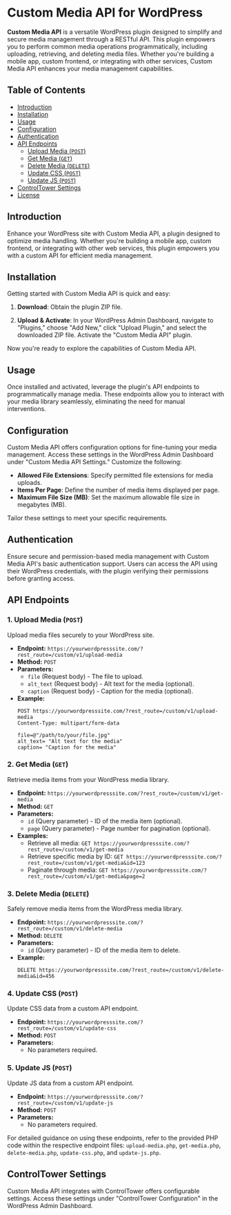 # Custom Media API for WordPress

**Custom Media API** is a versatile WordPress plugin designed to simplify and secure media management through a RESTful API. This plugin empowers you to perform common media operations programmatically, including uploading, retrieving, and deleting media files. Whether you're building a mobile app, custom frontend, or integrating with other services, Custom Media API enhances your media management capabilities.

## Table of Contents

- [Introduction](#introduction)
- [Installation](#installation)
- [Usage](#usage)
- [Configuration](#configuration)
- [Authentication](#authentication)
- [API Endpoints](#api-endpoints)
  - [Upload Media (`POST`)](#1-upload-media-post)
  - [Get Media (`GET`)](#2-get-media-get)
  - [Delete Media (`DELETE`)](#3-delete-media-delete)
  - [Update CSS (`POST`)](#4-update-css-post)
  - [Update JS (`POST`)](#5-update-js-post)
- [ControlTower Settings](#controltower-settings)
- [License](#license)

## Introduction

Enhance your WordPress site with Custom Media API, a plugin designed to optimize media handling. Whether you're building a mobile app, custom frontend, or integrating with other web services, this plugin empowers you with a custom API for efficient media management.

## Installation

Getting started with Custom Media API is quick and easy:

1. **Download**: Obtain the plugin ZIP file.

2. **Upload & Activate**: In your WordPress Admin Dashboard, navigate to "Plugins," choose "Add New," click "Upload Plugin," and select the downloaded ZIP file. Activate the "Custom Media API" plugin.

Now you're ready to explore the capabilities of Custom Media API.

## Usage

Once installed and activated, leverage the plugin's API endpoints to programmatically manage media. These endpoints allow you to interact with your media library seamlessly, eliminating the need for manual interventions.

## Configuration

Custom Media API offers configuration options for fine-tuning your media management. Access these settings in the WordPress Admin Dashboard under "Custom Media API Settings." Customize the following:

- **Allowed File Extensions**: Specify permitted file extensions for media uploads.
- **Items Per Page**: Define the number of media items displayed per page.
- **Maximum File Size (MB)**: Set the maximum allowable file size in megabytes (MB).

Tailor these settings to meet your specific requirements.

## Authentication

Ensure secure and permission-based media management with Custom Media API's basic authentication support. Users can access the API using their WordPress credentials, with the plugin verifying their permissions before granting access.

## API Endpoints

### 1. Upload Media (`POST`)

Upload media files securely to your WordPress site.

- **Endpoint:** `https://yourwordpresssite.com/?rest_route=/custom/v1/upload-media`
- **Method:** `POST`
- **Parameters:**
  - `file` (Request body) - The file to upload.
  - `alt_text` (Request body) - Alt text for the media (optional).
  - `caption` (Request body) - Caption for the media (optional).
- **Example:**
  ```http
  POST https://yourwordpresssite.com/?rest_route=/custom/v1/upload-media
  Content-Type: multipart/form-data

  file=@"/path/to/your/file.jpg"
  alt_text= "Alt text for the media"
  caption= "Caption for the media"

### 2. Get Media (`GET`)

Retrieve media items from your WordPress media library.

- **Endpoint:** `https://yourwordpresssite.com/?rest_route=/custom/v1/get-media`
- **Method:** `GET`
- **Parameters:**
  - `id` (Query parameter) - ID of the media item (optional).
  - `page` (Query parameter) - Page number for pagination (optional).
- **Examples:**
  - Retrieve all media: `GET https://yourwordpresssite.com/?rest_route=/custom/v1/get-media`
  - Retrieve specific media by ID: `GET https://yourwordpresssite.com/?rest_route=/custom/v1/get-media&id=123`
  - Paginate through media: `GET https://yourwordpresssite.com/?rest_route=/custom/v1/get-media&page=2`

### 3. Delete Media (`DELETE`)

Safely remove media items from the WordPress media library.

- **Endpoint:** `https://yourwordpresssite.com/?rest_route=/custom/v1/delete-media`
- **Method:** `DELETE`
- **Parameters:**
  - `id` (Query parameter) - ID of the media item to delete.
- **Example:**
  ```http
  DELETE https://yourwordpresssite.com/?rest_route=/custom/v1/delete-media&id=456

### 4. Update CSS (`POST`)

Update CSS data from a custom API endpoint.

- **Endpoint:** `https://yourwordpresssite.com/?rest_route=/custom/v1/update-css`
- **Method:** `POST`
- **Parameters:**
  - No parameters required.


### 5. Update JS (`POST`)

Update JS data from a custom API endpoint.

- **Endpoint:** `https://yourwordpresssite.com/?rest_route=/custom/v1/update-js`
- **Method:** `POST`
- **Parameters:**
  - No parameters required.


For detailed guidance on using these endpoints, refer to the provided PHP code within the respective endpoint files: `upload-media.php`, `get-media.php`, `delete-media.php`, `update-css.php`, and `update-js.php`.

## ControlTower Settings

Custom Media API integrates with ControlTower offers configurable settings. Access these settings under "ControlTower Configuration" in the WordPress Admin Dashboard.
